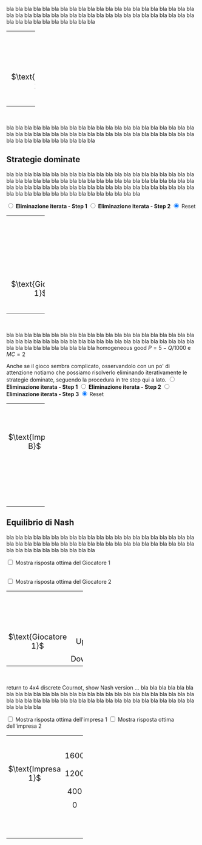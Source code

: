 <style>
.alfgame td {
  padding: 5px;
  text-align: center;
  font-size: 20px;
</style>









bla bla bla bla bla bla bla bla bla bla bla bla bla bla bla bla bla bla bla bla bla bla bla bla bla bla bla bla bla bla bla bla bla bla bla bla bla bla bla bla bla bla bla bla bla bla bla bla bla bla bla bla 


<table class="alfgame" style="width:15%; table-layout:auto; border-collapse: collapse">
  <tr>
    <td style="visibility: hidden"> GiocatoreBBBBBB </td>
    <td style="visibility: hidden"> Down </td>
    <td style="visibility: hidden"> 3333 </td>
    <td style="visibility: hidden"> 3333 </td>
    <td style="visibility: hidden"> 3333 </td>
    <td style="visibility: hidden"> 3333 </td>
  </tr>
  <tr>
    <td colspan="2"></td>
    <td colspan="4" style="vertical-align:bottom">
    $\text{Giocatore 2}$
    </td>
  </tr>
  <tr>
    <td colspan="2"></td>
    <td colspan="2">
    Left
    </td>
    <td colspan="2">
    Right
    </td>
  </tr>
  <tr>
    <td style="vertical-align:bottom; text-align:center">
    $\text{Giocatore 1}$
    </td>
    <td>
    Up
    </td>
    <td style="border-top:solid 2px #060; border-left:solid 2px #060; color:blue">
        $1$
    </td>
    <td style="border-top:solid 2px #060; border-right:solid 2px #060; color:red">
        $1$
    </td>
    <td style="border-top:solid 2px #060; border-left:solid 2px #060; color:blue">
        $0$
    </td>
    <td style="border-top:solid 2px #060; border-right:solid 2px #060; color:red">
        $3$
    </td>
  </tr>
  <tr>
    <td></td>
    <td>
    Down
    </td>
    <td style="border-bottom:solid 2px #060; border-top:solid 2px #060; border-left:solid 2px #060; color:blue">
        $3$
    </td>
    <td style="border-bottom:solid 2px #060; border-top:solid 2px #060; border-right:solid 2px #060; color:red">
        $0$
    </td>
    <td style="border-bottom:solid 2px #060; border-top:solid 2px #060; border-left:solid 2px #060; color:blue">
        $2$
    </td>
    <td style="border-bottom:solid 2px #060; border-top:solid 2px #060; border-right:solid 2px #060; color:red">
        $2$
    </td>
  </tr>
</table>


<br>














bla bla bla bla bla bla bla bla bla bla bla bla bla bla bla bla bla bla bla bla bla bla bla bla bla bla bla bla bla bla bla bla bla bla bla bla bla bla bla bla bla bla bla bla bla bla bla bla bla bla bla bla 













































<h2 id="SUBSEC_DOM">Strategie dominate</h2>

bla bla bla bla bla bla bla bla bla bla bla bla bla bla bla bla bla bla bla bla bla bla bla bla bla bla bla bla bla bla bla bla bla bla bla bla bla bla bla bla bla bla bla bla bla bla bla bla bla bla bla bla 
bla bla bla bla bla bla bla bla bla bla bla bla bla bla bla bla bla bla bla bla bla bla bla bla bla bla 


<!-- 3x2 game (ITERATED DOMINANCE) -->

<span class="marginnote">
<input type="radio" name="dom32" id="DOMcheck1game32" onclick="DOMerase32('darkgrey')">
<b>Eliminazione iterata - Step 1</b>
</span>
<span class="marginnote" id="DOM32msg1">
</span>
<span class="marginnote">
<input type="radio" name="dom32" id="DOMcheck2game32" onclick="DOMerase32('darkgrey')">
<b> Eliminazione iterata - Step 2</b>
</span>
<span class="marginnote" id="DOM32msg2">
</span>
<span class="marginnote">
<input type="radio" name="dom32" id="DOMcheck0game32" onclick="DOMerase32('darkgrey')" checked>
Reset
</span>

<table class="alfgame" style="width:20%; table-layout:auto; border-collapse: collapse">
  <tr>
    <td style="visibility: hidden"> Giocatore111111 </td>
    <td style="visibility: hidden"> Down </td>
    <td style="visibility: hidden"> 333 </td>
    <td style="visibility: hidden"> 333 </td>
    <td style="visibility: hidden"> 333 </td>
    <td style="visibility: hidden"> 333 </td>
    <td style="visibility: hidden"> 333 </td>
    <td style="visibility: hidden"> 333 </td>
    <td style="visibility: hidden"> 333 </td>
    <td style="visibility: hidden"> 333 </td>
  </tr>
  <tr>
    <td colspan="2"></td>
    <td colspan="4" style="vertical-align:bottom">
    $\text{Giocatore 2}$
    </td>
  </tr>
  <tr>
    <td colspan="2"></td>
    <td colspan="2">
    Left
    </td>
    <td colspan="2">
    Right
    </td>
  </tr>
  <tr>
    <td>
    </td>
    <td>
    Up
    </td>
    <td id="DOMUL1game32" style="border-top:solid 2px #060; border-left:solid 2px #060; color:blue">
        7
    </td>
    <td id="DOMUL2game32" style="border-top:solid 2px #060; border-right:solid 2px #060; color:red">
        3
    </td>
    <td id="DOMUR1game32" style="border-top:solid 2px #060; border-left:solid 2px #060; color:blue">
        4
    </td>
    <td id="DOMUR2game32" style="border-top:solid 2px #060; border-right:solid 2px #060; color:red">
        4
    </td>
  </tr>
  <tr>
    <td style="vertical-align:bottom; text-align:center">
    $\text{Giocatore 1}$
    </td>
    <td>
    Middle
    </td>
    <td id="DOMML1game32" style="border-top:solid 2px #060; border-left:solid 2px #060; color:blue">
        2
    </td>
    <td id="DOMML2game32" style="border-top:solid 2px #060; border-right:solid 2px #060; color:red">
        0
    </td>
    <td style="border-top:solid 2px #060; border-left:solid 2px #060; color:blue">
        5
    </td>
    <td style="border-top:solid 2px #060; border-right:solid 2px #060; color:red">
        1
    </td>
  </tr>
  <tr>
    <td></td>
    <td>
    Down
    </td>
    <td id="DOMDL1game32" style="border-bottom:solid 2px #060; border-top:solid 2px #060; border-left:solid 2px #060; color:blue">
        6
    </td>
    <td id="DOMDL2game32" style="border-bottom:solid 2px #060; border-top:solid 2px #060; border-right:solid 2px #060; color:red">
        2
    </td>
    <td id="DOMDR1game32" style="border-bottom:solid 2px #060; border-top:solid 2px #060; border-left:solid 2px #060; color:blue">
        0
    </td>
    <td id="DOMDR2game32" style="border-bottom:solid 2px #060; border-top:solid 2px #060; border-right:solid 2px #060; color:red">
        3
    </td>
  </tr>
</table>

<script>
function DOMerase32(newColor) {
  var checkBox1 = document.getElementById("DOMcheck1game32");
  var checkBox2 = document.getElementById("DOMcheck2game32");
  var checkBox3 = document.getElementById("DOMcheck3game32");
  var checkBox0 = document.getElementById("DOMcheck0game32");
  const domUL1game32 = document.getElementById("DOMUL1game32");
  const domUL2game32 = document.getElementById("DOMUL2game32");
  const domML1game32 = document.getElementById("DOMML1game32");
  const domML2game32 = document.getElementById("DOMML2game32");
  const domDL1game32 = document.getElementById("DOMDL1game32");
  const domDL2game32 = document.getElementById("DOMDL2game32");
  const domDR1game32 = document.getElementById("DOMDR1game32");
  const domDR2game32 = document.getElementById("DOMDR2game32");
  const domUR1game32 = document.getElementById("DOMUR1game32");
  const domUR2game32 = document.getElementById("DOMUR2game32");
  if (checkBox1.checked == true){
  document.getElementById("DOM32msg1").innerHTML = 
  " Right domina Left. <br> Up domina Down. "
  ;
  document.getElementById("DOM32msg2").innerHTML = "";
  domUL1game32.style.background = newColor;
  domUL2game32.style.background = newColor;
  domML1game32.style.background = newColor;
  domML2game32.style.background = newColor;
  domDL1game32.style.background = newColor;
  domDL2game32.style.background = newColor;
  domDR1game32.style.background = newColor;
  domDR2game32.style.background = newColor;
  domUR1game32.style.background = "transparent";
  domUR2game32.style.background = "transparent";
  } else if (checkBox2.checked == true){
  document.getElementById("DOM32msg1").innerHTML = 
  " Right domina Left. <br> Up domina Down. "
  ;
  document.getElementById("DOM32msg2").innerHTML = 
  " Nel gioco ottenuto eliminando Left e Down, Middle domina Up. "
  ;
  domUL1game32.style.background = newColor;
  domUL2game32.style.background = newColor;
  domML1game32.style.background = newColor;
  domML2game32.style.background = newColor;
  domDL1game32.style.background = newColor;
  domDL2game32.style.background = newColor;
  domDR1game32.style.background = newColor;
  domDR2game32.style.background = newColor;
  domUR1game32.style.background = newColor;
  domUR2game32.style.background = newColor;
  } else if (checkBox0.checked == true){
  document.getElementById("DOM32msg1").innerHTML = "";
  document.getElementById("DOM32msg2").innerHTML = "";
  domUL1game32.style.background = "transparent";
  domUL2game32.style.background = "transparent";
  domML1game32.style.background = "transparent";
  domML2game32.style.background = "transparent";
  domDL1game32.style.background = "transparent";
  domDL2game32.style.background = "transparent";
  domDR1game32.style.background = "transparent";
  domDR2game32.style.background = "transparent";
  domUR1game32.style.background = "transparent";
  domUR2game32.style.background = "transparent";
    }
} 
</script>

<!-- END OF 3x2 game (ITERATED DOMINANCE) -->







<br>









































bla bla bla bla bla bla bla bla bla bla bla bla bla bla bla bla bla bla bla bla bla bla bla bla bla bla bla bla bla bla bla bla bla bla bla bla bla bla bla bla bla bla bla bla bla bla bla bla bla bla bla bla 
homogeneous good $P=5-Q/1000$ e $MC=2$

Anche se il gioco sembra complicato, osservandolo con un po' di attenzione notiamo che possiamo risolverlo eliminando iterativamente le strategie dominate, seguendo la procedura in tre step qui a lato.
<span class="marginnote">
<input type="radio" name="dom4" id="DOMcheck1game4" onclick="DOMerase4('darkgrey')">
<b>Eliminazione iterata - Step 1</b>
</span>
<span class="marginnote" id="DOMmsg1">
</span>
<span class="marginnote">
<input type="radio" name="dom4" id="DOMcheck2game4" onclick="DOMerase4('darkgrey')">
<b>Eliminazione iterata - Step 2</b>
</span>
<span class="marginnote" id="DOMmsg2">
</span>
<span class="marginnote">
<input type="radio" name="dom4" id="DOMcheck3game4" onclick="DOMerase4('darkgrey')">
<b>Eliminazione iterata - Step 3
</b>
</span>
<span class="marginnote" id="DOMmsg3">
</span>
<span class="marginnote">
<input type="radio" name="dom4" id="DOMcheck0game4" onclick="DOMerase4('darkgrey')" checked>
Reset
</span>



<!-- 4x4 discrete Cournot duopoly (ITERATED DOMINANCE) -->

<table class="alfgame" style="width:20%; table-layout:auto; border-collapse: collapse">
  <tr>
    <td style="visibility: hidden"> ImpresaBB </td>
    <td style="visibility: hidden"> Down </td>
    <td style="visibility: hidden"> 333 </td>
    <td style="visibility: hidden"> 333 </td>
    <td style="visibility: hidden"> 333 </td>
    <td style="visibility: hidden"> 333 </td>
    <td style="visibility: hidden"> 333 </td>
    <td style="visibility: hidden"> 333 </td>
    <td style="visibility: hidden"> 333 </td>
    <td style="visibility: hidden"> 333 </td>
  </tr>
  <tr>
    <td>
    </td>
    <td>
    1600
    </td>
    <td id="DOM081game4" style="border-top:solid 2px #060; border-left:solid 2px #060; color:blue">
        2240
    </td>
    <td id="DOM082game4" style="border-top:solid 2px #060; border-right:solid 2px #060; color:red">
        0
    </td>
    <td id="DOM481game4" style="border-top:solid 2px #060; border-left:solid 2px #060; color:blue">
        1600
    </td>
    <td id="DOM482game4" style="border-top:solid 2px #060; border-right:solid 2px #060; color:red">
        400
    </td>
    <td id="DOM581game4" style="border-top:solid 2px #060; border-left:solid 2px #060; color:blue">
        320
    </td>
    <td id="DOM582game4" style="border-top:solid 2px #060; border-right:solid 2px #060; color:red">
        240
    </td>
    <td id="DOM881game4" style="border-top:solid 2px #060; border-left:solid 2px #060; color:blue">
        -320
    </td>
    <td id="DOM882game4" style="border-top:solid 2px #060; border-right:solid 2px #060; color:red">
        -320
    </td>
  </tr>
  <tr>
    <td style="vertical-align:bottom; text-align:center">
    $\text{Impresa B}$
    </td>
    <td>
    1200
    </td>
    <td id="DOM051game4" style="border-top:solid 2px #060; border-left:solid 2px #060; color:blue">
        2160
    </td>
    <td id="DOM052game4" style="border-top:solid 2px #060; border-right:solid 2px #060; color:red">
        0
    </td>
    <td id="DOM451game4" style="border-top:solid 2px #060; border-left:solid 2px #060; color:blue">
        1680
    </td>
    <td id="DOM452game4" style="border-top:solid 2px #060; border-right:solid 2px #060; color:red">
        560
    </td>
    <td style="border-top:solid 2px #060; border-left:solid 2px #060; color:blue">
        720
    </td>
    <td style="border-top:solid 2px #060; border-right:solid 2px #060; color:red">
        720
    </td>
    <td id="DOM851game4" style="border-top:solid 2px #060; border-left:solid 2px #060; color:blue">
        240
    </td>
    <td id="DOM852game4" style="border-top:solid 2px #060; border-right:solid 2px #060; color:red">
        320
    </td>
  </tr>
  <tr>
    <td>
    </td>
    <td>
    400
    </td>
    <td id="DOM041game4" style="border-top:solid 2px #060; border-left:solid 2px #060; color:blue">
        1040
    </td>
    <td id="DOM042game4" style="border-top:solid 2px #060; border-right:solid 2px #060; color:red">
        0
    </td>
    <td id="DOM441game4" style="border-top:solid 2px #060; border-left:solid 2px #060; color:blue">
        880
    </td>
    <td id="DOM442game4" style="border-top:solid 2px #060; border-right:solid 2px #060; color:red">
        880
    </td>
    <td id="DOM541game4" style="border-top:solid 2px #060; border-left:solid 2px #060; color:blue">
        560
    </td>
    <td id="DOM542game4" style="border-top:solid 2px #060; border-right:solid 2px #060; color:red">
        1680
    </td>
    <td id="DOM841game4" style="border-top:solid 2px #060; border-left:solid 2px #060; color:blue">
        400
    </td>
    <td id="DOM842game4" style="border-top:solid 2px #060; border-right:solid 2px #060; color:red">
        1600
    </td>
  </tr>
  <tr>
    <td></td>
    <td>
    0
    </td>
    <td id="DOM001game4" style="border-bottom:solid 2px #060; border-top:solid 2px #060; border-left:solid 2px #060; color:blue">
        0
    </td>
    <td id="DOM002game4" style="border-bottom:solid 2px #060; border-top:solid 2px #060; border-right:solid 2px #060; color:red">
        0
    </td>
    <td id="DOM401game4" style="border-bottom:solid 2px #060; border-top:solid 2px #060; border-left:solid 2px #060; color:blue">
        0
    </td>
    <td id="DOM402game4" style="border-bottom:solid 2px #060; border-top:solid 2px #060; border-right:solid 2px #060; color:red">
        1040
    </td>
    <td id="DOM501game4" style="border-bottom:solid 2px #060; border-top:solid 2px #060; border-left:solid 2px #060; color:blue">
        0
    </td>
    <td id="DOM502game4" style="border-bottom:solid 2px #060; border-top:solid 2px #060; border-right:solid 2px #060; color:red">
        2160
    </td>
    <td id="DOM801game4" style="border-bottom:solid 2px #060; border-top:solid 2px #060; border-left:solid 2px #060; color:blue">
        0
    </td>
    <td id="DOM802game4" style="border-bottom:solid 2px #060; border-top:solid 2px #060; border-right:solid 2px #060; color:red">
        2240
    </td>
  </tr>
  <tr>
    <td colspan="2"></td>
    <td colspan="2">
    0
    </td>
    <td colspan="2">
    400
    </td>
    <td colspan="2">
    1200
    </td>
    <td colspan="2">
    1600
    </td>
  </tr>
  <tr>
    <td colspan="2"></td>
    <td colspan="8" style="vertical-align:bottom">
    $\text{Impresa A}$
    </td>
  </tr>
</table>

<script>
function DOMerase4(newColor) {
  var checkBox1 = document.getElementById("DOMcheck1game4");
  var checkBox2 = document.getElementById("DOMcheck2game4");
  var checkBox3 = document.getElementById("DOMcheck3game4");
  var checkBox0 = document.getElementById("DOMcheck0game4");
  const dom081game4 = document.getElementById("DOM081game4");
  const dom082game4 = document.getElementById("DOM082game4");
  const dom051game4 = document.getElementById("DOM051game4");
  const dom052game4 = document.getElementById("DOM052game4");
  const dom041game4 = document.getElementById("DOM041game4");
  const dom042game4 = document.getElementById("DOM042game4");
  const dom001game4 = document.getElementById("DOM001game4");
  const dom002game4 = document.getElementById("DOM002game4");
  const dom401game4 = document.getElementById("DOM401game4");
  const dom402game4 = document.getElementById("DOM402game4");
  const dom501game4 = document.getElementById("DOM501game4");
  const dom502game4 = document.getElementById("DOM502game4");
  const dom801game4 = document.getElementById("DOM801game4");
  const dom802game4 = document.getElementById("DOM802game4");
  const dom481game4 = document.getElementById("DOM481game4");
  const dom482game4 = document.getElementById("DOM482game4");
  const dom581game4 = document.getElementById("DOM581game4");
  const dom582game4 = document.getElementById("DOM582game4");
  const dom881game4 = document.getElementById("DOM881game4");
  const dom882game4 = document.getElementById("DOM882game4");
  const dom851game4 = document.getElementById("DOM851game4");
  const dom852game4 = document.getElementById("DOM852game4");
  const dom841game4 = document.getElementById("DOM841game4");
  const dom842game4 = document.getElementById("DOM842game4");
  const dom451game4 = document.getElementById("DOM451game4");
  const dom452game4 = document.getElementById("DOM452game4");
  const dom441game4 = document.getElementById("DOM441game4");
  const dom442game4 = document.getElementById("DOM442game4");
  const dom541game4 = document.getElementById("DOM541game4");
  const dom542game4 = document.getElementById("DOM542game4");
  if (checkBox1.checked == true){
  document.getElementById("DOMmsg1").innerHTML = 
  " Per ciascuna impresa, non produrre affatto è una strategia dominata (da produrre 400 o 1200 unità). Nel gioco ridotto ottenuto dopo il primo step le strategie rimaste per ciascuna impresa sono quindi produrre 400, 1200 o 16000 unità."
  ;
  document.getElementById("DOMmsg2").innerHTML = "";
  document.getElementById("DOMmsg3").innerHTML = "";
  dom081game4.style.background = newColor;
  dom051game4.style.background = newColor;
  dom041game4.style.background = newColor;
  dom001game4.style.background = newColor;
  dom401game4.style.background = newColor;
  dom501game4.style.background = newColor;
  dom801game4.style.background = newColor;
  dom481game4.style.background = "transparent";
  dom581game4.style.background = "transparent";
  dom881game4.style.background = "transparent";
  dom851game4.style.background = "transparent";
  dom841game4.style.background = "transparent";
  dom451game4.style.background = "transparent";
  dom441game4.style.background = "transparent";
  dom541game4.style.background = "transparent";
  dom082game4.style.background = newColor;
  dom052game4.style.background = newColor;
  dom042game4.style.background = newColor;
  dom002game4.style.background = newColor;
  dom402game4.style.background = newColor;
  dom502game4.style.background = newColor;
  dom802game4.style.background = newColor;
  dom482game4.style.background = "transparent";
  dom582game4.style.background = "transparent";
  dom882game4.style.background = "transparent";
  dom852game4.style.background = "transparent";
  dom842game4.style.background = "transparent";
  dom452game4.style.background = "transparent";
  dom442game4.style.background = "transparent";
  dom542game4.style.background = "transparent";
  } else if (checkBox2.checked == true){
  document.getElementById("DOMmsg1").innerHTML = 
  " Per ciascuna impresa, non produrre affatto è una strategia dominata (da produrre 400 o 1200 unità). Nel gioco ridotto ottenuto dopo il primo step le strategie rimaste per ciascuna impresa sono quindi produrre 400, 1200 o 16000 unità."
  ;
  document.getElementById("DOMmsg2").innerHTML = 
  " Nel gioco ridotto ottenuto dopo il primo step, per ciascuna impresa produrre 1600 unità è una strategia dominata (da produrne 400 o 1200). Eliminata questa, le strategie rimaste per ciascuna impresa sono solo produrre 400 o 1200 unità. <b><i>Nota: questo gioco ridotto è un dilemma del prigioniero!</i></b>"
  ;
  document.getElementById("DOMmsg3").innerHTML = "";
  dom081game4.style.background = newColor;
  dom051game4.style.background = newColor;
  dom041game4.style.background = newColor;
  dom001game4.style.background = newColor;
  dom401game4.style.background = newColor;
  dom501game4.style.background = newColor;
  dom801game4.style.background = newColor;
  dom481game4.style.background = newColor;
  dom581game4.style.background = newColor;
  dom881game4.style.background = newColor;
  dom851game4.style.background = newColor;
  dom841game4.style.background = newColor;
  dom451game4.style.background = "transparent";
  dom441game4.style.background = "transparent";
  dom541game4.style.background = "transparent";
  dom082game4.style.background = newColor;
  dom052game4.style.background = newColor;
  dom042game4.style.background = newColor;
  dom002game4.style.background = newColor;
  dom402game4.style.background = newColor;
  dom502game4.style.background = newColor;
  dom802game4.style.background = newColor;
  dom482game4.style.background = newColor;
  dom582game4.style.background = newColor;
  dom882game4.style.background = newColor;
  dom852game4.style.background = newColor;
  dom842game4.style.background = newColor;
  dom452game4.style.background = "transparent";
  dom442game4.style.background = "transparent";
  dom542game4.style.background = "transparent";
  } else if (checkBox3.checked == true){
  document.getElementById("DOMmsg1").innerHTML = 
  " Per ciascuna impresa, non produrre affatto è una strategia dominata (da produrre 400 o 1200 unità). Nel gioco ridotto ottenuto dopo il primo step le strategie rimaste per ciascuna impresa sono quindi produrre 400, 1200 o 16000 unità."
  ;
  document.getElementById("DOMmsg2").innerHTML = 
  " Nel gioco ridotto ottenuto dopo il primo step, per ciascuna impresa produrre 1600 unità è una strategia dominata (da produrne 400 o 1200). Eliminata questa, le strategie rimaste per ciascuna impresa sono solo produrre 400 o 1200 unità. <b><i>Nota: questo gioco ridotto è un dilemma del prigioniero!</i></b>"
  ;
  document.getElementById("DOMmsg3").innerHTML = 
  " Le imprese producono 1200 unità ciascuna. Il prezzo è quindi 5-(1200+1200)/1000=2.6 e ciascuna impresa ottiene un profitto pari a (2.6-2) × 1200=720. "
  ;
  dom081game4.style.background = newColor;
  dom051game4.style.background = newColor;
  dom041game4.style.background = newColor;
  dom001game4.style.background = newColor;
  dom401game4.style.background = newColor;
  dom501game4.style.background = newColor;
  dom801game4.style.background = newColor;
  dom481game4.style.background = newColor;
  dom581game4.style.background = newColor;
  dom881game4.style.background = newColor;
  dom851game4.style.background = newColor;
  dom841game4.style.background = newColor;
  dom451game4.style.background = newColor;
  dom441game4.style.background = newColor;
  dom541game4.style.background = newColor;
  dom082game4.style.background = newColor;
  dom052game4.style.background = newColor;
  dom042game4.style.background = newColor;
  dom002game4.style.background = newColor;
  dom402game4.style.background = newColor;
  dom502game4.style.background = newColor;
  dom802game4.style.background = newColor;
  dom482game4.style.background = newColor;
  dom582game4.style.background = newColor;
  dom882game4.style.background = newColor;
  dom852game4.style.background = newColor;
  dom842game4.style.background = newColor;
  dom452game4.style.background = newColor;
  dom442game4.style.background = newColor;
  dom542game4.style.background = newColor;
  } else if (checkBox0.checked == true){
  document.getElementById("DOMmsg1").innerHTML = "";
  document.getElementById("DOMmsg2").innerHTML = "";
  document.getElementById("DOMmsg3").innerHTML = "";
  dom081game4.style.background = "transparent";
  dom051game4.style.background = "transparent";
  dom041game4.style.background = "transparent";
  dom001game4.style.background = "transparent";
  dom401game4.style.background = "transparent";
  dom501game4.style.background = "transparent";
  dom801game4.style.background = "transparent";
  dom481game4.style.background = "transparent";
  dom581game4.style.background = "transparent";
  dom881game4.style.background = "transparent";
  dom851game4.style.background = "transparent";
  dom841game4.style.background = "transparent";
  dom451game4.style.background = "transparent";
  dom441game4.style.background = "transparent";
  dom541game4.style.background = "transparent";
  dom082game4.style.background = "transparent";
  dom052game4.style.background = "transparent";
  dom042game4.style.background = "transparent";
  dom002game4.style.background = "transparent";
  dom402game4.style.background = "transparent";
  dom502game4.style.background = "transparent";
  dom802game4.style.background = "transparent";
  dom482game4.style.background = "transparent";
  dom582game4.style.background = "transparent";
  dom882game4.style.background = "transparent";
  dom852game4.style.background = "transparent";
  dom842game4.style.background = "transparent";
  dom452game4.style.background = "transparent";
  dom442game4.style.background = "transparent";
  dom542game4.style.background = "transparent";
	}
} 
</script>

<!-- END OF 4x4 discrete Cournot duopoly (ITERATED DOMINANCE) -->



















































<h2 id="SUBSEC_NASH">Equilibrio di Nash</h2>

bla bla bla bla bla bla bla bla bla bla bla bla bla bla bla bla bla bla bla bla bla bla bla bla bla bla bla bla bla bla bla bla bla bla bla bla bla bla bla bla bla bla bla bla bla bla bla bla bla bla bla bla 


<!-- 2x3 game not solvable by iterated dominance -->

<span class="marginnote">
<input type="checkbox" id="BR1check23" onclick="BR1highlight23('#add7ff')"> Mostra risposta ottima del Giocatore 1
</span>

<span class="marginnote" id="BR1comment23">
</span>


<span class="marginnote"> <br>
<input type="checkbox" id="BR2check23" onclick="BR2highlight23('#ffc0c0')"> Mostra risposta ottima del Giocatore 2
</span>

<span class="marginnote" id="BR2comment23">
</span>

<table class="alfgame" style="width:40%; table-layout:auto; border-collapse: collapse">
  <tr>
    <td style="visibility: hidden"> GiocatoreBBB </td>
    <td style="visibility: hidden"> Down </td>
    <td style="visibility: hidden"> 333 </td>
    <td style="visibility: hidden"> 333 </td>
    <td style="visibility: hidden"> 333 </td>
    <td style="visibility: hidden"> 333 </td>
    <td style="visibility: hidden"> 333 </td>
    <td style="visibility: hidden"> 333 </td>
  </tr>
  <tr>
    <td colspan="2"></td>
    <td colspan="6" style="vertical-align:bottom">
    $\text{Giocatore 2}$
    </td>
  </tr>
  <tr>
    <td colspan="2"></td>
    <td colspan="2">
    Left
    </td>
    <td colspan="2">
    Center
    </td>
    <td colspan="2">
    Right
    </td>
  </tr>
  <tr>
    <td style="vertical-align:bottom; text-align:center">
    $\text{Giocatore 1}$
    </td>
    <td>
    Up
    </td>
    <td id="br1cell1game23" style="border-top:solid 2px #060; border-left:solid 2px #060; color:blue">
        3
    </td>
    <td id="br2cell1game23" style="border-top:solid 2px #060; border-right:solid 2px #060; color:red">
        3
    </td>
    <td style="border-top:solid 2px #060; border-left:solid 2px #060; color:blue">
        0
    </td>
    <td style="border-top:solid 2px #060; border-right:solid 2px #060; color:red">
        2
    </td>
    <td id="br1cell3game23" style="border-top:solid 2px #060; border-left:solid 2px #060; color:blue">
        1
    </td>
    <td style="border-top:solid 2px #060; border-right:solid 2px #060; color:red">
        1
    </td>
  </tr>
  <tr>
    <td></td>
    <td>
    Down
    </td>
    <td style="border-bottom:solid 2px #060; border-top:solid 2px #060; border-left:solid 2px #060; color:blue">
        0
    </td>
    <td style="border-bottom:solid 2px #060; border-top:solid 2px #060; border-right:solid 2px #060; color:red">
        0
    </td>
    <td id="br1cell2game23" style="border-bottom:solid 2px #060; border-top:solid 2px #060; border-left:solid 2px #060; color:blue">
        4
    </td>
    <td style="border-bottom:solid 2px #060; border-top:solid 2px #060; border-right:solid 2px #060; color:red">
        4
    </td>
    <td style="border-bottom:solid 2px #060; border-top:solid 2px #060; border-left:solid 2px #060; color:blue">
        0
    </td>
    <td id="br2cell2game23" style="border-bottom:solid 2px #060; border-top:solid 2px #060; border-right:solid 2px #060; color:red">
        6
    </td>
  </tr>
</table>

<script>
function BR1highlight23(newColor) {
  var checkBox23 = document.getElementById("BR1check23");
  const br1cell1game23 = document.getElementById("br1cell1game23");
  const br1cell2game23 = document.getElementById("br1cell2game23");
  const br1cell3game23 = document.getElementById("br1cell3game23");
  if (checkBox23.checked == true){
  document.getElementById("BR1comment23").innerHTML = " <br> La risposta ottima a Left è Up. <br> La risposta ottima a Center è Down. <br> La risposta ottima a Right è Up. ";
  br1cell1game23.style.background = newColor;
  br1cell2game23.style.background = newColor;
  br1cell3game23.style.background = newColor;
  } else {
  document.getElementById("BR1comment23").innerHTML = "  ";
  br1cell1game23.style.background = "transparent";
  br1cell2game23.style.background = "transparent";
  br1cell3game23.style.background = "transparent";
  }
} 
</script>

<script>
function BR2highlight23(newColor) {
  var checkBox = document.getElementById("BR2check23");
  const br2cell1game23 = document.getElementById("br2cell1game23");
  const br2cell2game23 = document.getElementById("br2cell2game23");
  if (checkBox.checked == true){
  document.getElementById("BR2comment23").innerHTML = " <br> La risposta ottima a Up è Left. <br> La risposta a Down è Right. <br> ";
  br2cell1game23.style.background = newColor;
  br2cell2game23.style.background = newColor;
  } else {
  document.getElementById("BR2comment23").innerHTML = "  ";
  br2cell1game23.style.background = "transparent";
  br2cell2game23.style.background = "transparent";
  }
} 
</script>


<!-- END OF 2x3 game not solvable by iterated dominance -->

<br>

return to 4x4 discrete Cournot, show Nash version ...
bla bla bla bla bla bla bla bla bla bla bla bla bla bla bla bla bla bla bla bla bla bla bla bla bla bla bla bla bla bla bla bla bla bla bla bla bla bla bla bla bla bla bla bla bla bla bla bla bla bla bla bla 







































<!-- 4x4 discrete Cournot duopoly (NASH) -->

<span class="marginnote">
<input type="checkbox" id="BR1check4" onclick="BR1highlight4('#add7ff')"> Mostra risposta ottima dell'impresa 1
</span>
<span class="marginnote">
<input type="checkbox" id="BR2check4" onclick="BR2highlight4('#ffc0c0')"> Mostra risposta ottima dell'impresa 2
</span>
<table class="alfgame" style="width:40%; table-layout:auto; border-collapse: collapse">
  <tr>
    <td style="visibility: hidden"> GiocatoreBBB </td>
    <td style="visibility: hidden"> Down </td>
    <td style="visibility: hidden"> 3333 </td>
    <td style="visibility: hidden"> 3333 </td>
    <td style="visibility: hidden"> 3333 </td>
    <td style="visibility: hidden"> 3333 </td>
    <td style="visibility: hidden"> 3333 </td>
    <td style="visibility: hidden"> 3333 </td>
    <td style="visibility: hidden"> 3333 </td>
    <td style="visibility: hidden"> 3333 </td>
  </tr>
  <tr>
    <td>
    </td>
    <td>
    1600
    </td>
    <td id="br1cell1game4" style="border-top:solid 2px #060; border-left:solid 2px #060; color:blue">
        2240
    </td>
    <td style="border-top:solid 2px #060; border-right:solid 2px #060; color:red">
        0
    </td>
    <td style="border-top:solid 2px #060; border-left:solid 2px #060; color:blue">
        1600
    </td>
    <td id="br2cell1game4" style="border-top:solid 2px #060; border-right:solid 2px #060; color:red">
        400
    </td>
    <td style="border-top:solid 2px #060; border-left:solid 2px #060; color:blue">
        320
    </td>
    <td style="border-top:solid 2px #060; border-right:solid 2px #060; color:red">
        240
    </td>
    <td style="border-top:solid 2px #060; border-left:solid 2px #060; color:blue">
        -320
    </td>
    <td style="border-top:solid 2px #060; border-right:solid 2px #060; color:red">
        -320
    </td>
  </tr>
  <tr>
    <td style="vertical-align:bottom; text-align:center">
    $\text{Impresa 1}$
    </td>
    <td>
    1200
    </td>
    <td style="border-top:solid 2px #060; border-left:solid 2px #060; color:blue">
        2160
    </td>
    <td style="border-top:solid 2px #060; border-right:solid 2px #060; color:red">
        0
    </td>
    <td id="br1cell2game4" style="border-top:solid 2px #060; border-left:solid 2px #060; color:blue">
        1680
    </td>
    <td style="border-top:solid 2px #060; border-right:solid 2px #060; color:red">
        560
    </td>
    <td id="br1cell3game4" style="border-top:solid 2px #060; border-left:solid 2px #060; color:blue">
        720
    </td>
    <td id="br2cell2game4" style="border-top:solid 2px #060; border-right:solid 2px #060; color:red">
        720
    </td>
    <td style="border-top:solid 2px #060; border-left:solid 2px #060; color:blue">
        240
    </td>
    <td style="border-top:solid 2px #060; border-right:solid 2px #060; color:red">
        320
    </td>
  </tr>
  <tr>
    <td>
    </td>
    <td>
    400
    </td>
    <td style="border-top:solid 2px #060; border-left:solid 2px #060; color:blue">
        1040
    </td>
    <td style="border-top:solid 2px #060; border-right:solid 2px #060; color:red">
        0
    </td>
    <td style="border-top:solid 2px #060; border-left:solid 2px #060; color:blue">
        880
    </td>
    <td style="border-top:solid 2px #060; border-right:solid 2px #060; color:red">
        880
    </td>
    <td style="border-top:solid 2px #060; border-left:solid 2px #060; color:blue">
        560
    </td>
    <td id="br2cell3game4" style="border-top:solid 2px #060; border-right:solid 2px #060; color:red">
        1680
    </td>
    <td id="br1cell4game4" style="border-top:solid 2px #060; border-left:solid 2px #060; color:blue">
        400
    </td>
    <td style="border-top:solid 2px #060; border-right:solid 2px #060; color:red">
        1600
    </td>
  </tr>
  <tr>
    <td></td>
    <td>
    0
    </td>
    <td style="border-bottom:solid 2px #060; border-top:solid 2px #060; border-left:solid 2px #060; color:blue">
        0
    </td>
    <td style="border-bottom:solid 2px #060; border-top:solid 2px #060; border-right:solid 2px #060; color:red">
        0
    </td>
    <td style="border-bottom:solid 2px #060; border-top:solid 2px #060; border-left:solid 2px #060; color:blue">
        0
    </td>
    <td style="border-bottom:solid 2px #060; border-top:solid 2px #060; border-right:solid 2px #060; color:red">
        1040
    </td>
    <td style="border-bottom:solid 2px #060; border-top:solid 2px #060; border-left:solid 2px #060; color:blue">
        0
    </td>
    <td style="border-bottom:solid 2px #060; border-top:solid 2px #060; border-right:solid 2px #060; color:red">
        2160
    </td>
    <td style="border-bottom:solid 2px #060; border-top:solid 2px #060; border-left:solid 2px #060; color:blue">
        0
    </td>
    <td id="br2cell4game4" style="border-bottom:solid 2px #060; border-top:solid 2px #060; border-right:solid 2px #060; color:red">
        2240
    </td>
  </tr>
  <tr>
    <td colspan="2"></td>
    <td colspan="2">
    0
    </td>
    <td colspan="2">
    400
    </td>
    <td colspan="2">
    1200
    </td>
    <td colspan="2">
    1600
    </td>
  </tr>
  <tr>
    <td colspan="2"></td>
    <td colspan="8" style="vertical-align:bottom">
    $\text{Impresa 2}$
    </td>
  </tr>
</table>

<script>
function BR1highlight4(newColor) {
  var checkBox41 = document.getElementById("BR1check4");
  const br1cell1game4 = document.getElementById("br1cell1game4");
  const br1cell2game4 = document.getElementById("br1cell2game4");
  const br1cell3game4 = document.getElementById("br1cell3game4");
  const br1cell4game4 = document.getElementById("br1cell4game4");
  if (checkBox41.checked == true){
  br1cell1game4.style.background = newColor;
  br1cell2game4.style.background = newColor;
  br1cell3game4.style.background = newColor;
  br1cell4game4.style.background = newColor;
  } else {
  br1cell1game4.style.background = "transparent";
  br1cell2game4.style.background = "transparent";
  br1cell3game4.style.background = "transparent";
  br1cell4game4.style.background = "transparent";
  }
} 
</script>

<script>
function BR2highlight4(newColor) {
  var checkBox42 = document.getElementById("BR2check4");
  const br2cell1game4 = document.getElementById("br2cell1game4");
  const br2cell2game4 = document.getElementById("br2cell2game4");
  const br2cell3game4 = document.getElementById("br2cell3game4");
  const br2cell4game4 = document.getElementById("br2cell4game4");
  if (checkBox42.checked == true){
  br2cell1game4.style.background = newColor;
  br2cell2game4.style.background = newColor;
  br2cell3game4.style.background = newColor;
  br2cell4game4.style.background = newColor;
  } else {
  br2cell1game4.style.background = "transparent";
  br2cell2game4.style.background = "transparent";
  br2cell3game4.style.background = "transparent";
  br2cell4game4.style.background = "transparent";
  }
} 
</script>

<!-- END OF 4x4 discrete Cournot duopoly (NASH) -->

































